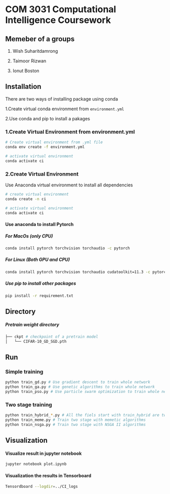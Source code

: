 # COM 3031 Computational Intelligence Coursework 

## Memeber of a groups

1. Wish Suharitdamrong

2. Taimoor Rizwan

3. Ionut Boston

## Installation

There are two ways of installing package using conda

1.Create virtual conda environment from ```environment.yml ```

2.Use conda and  pip to install a pakages


### 1.Create Virtual Environment from environment.yml

```bash
# Create virtual environment from .yml file
conda env create -f environment.yml

# activate virtual environment
conda activate ci 
```

### 2.Create Virtual Environment

Use Anaconda virtual environment to install all dependencies

```bash
# create virtual environment
conda create -n ci 

# activate virtual environment
conda activate ci 
```
#### Use anaconda to install Pytorch

##### For MacOs (only CPU)
```bash
conda install pytorch torchvision torchaudio -c pytorch
```
##### For Linux (Both GPU and CPU)
```bash
conda install pytorch torchvision torchaudio cudatoolkit=11.3 -c pytorch
```

##### Use pip to install other packages

```bash
pip install -r requirement.txt
```

## Directory

##### Pretrain weight directory
```bash
├── ckpt # checkpoint of a pretrain model
│   └── CIFAR-10_GD_SGD.pth
```

## Run

### Simple training

```bash
python train_gd.py # Use gradient descent to train whole network
python train_ga.py # Use genetic algorithms to train whole network
python train_pso.py # Use particle swarm optimization to train whole network
```


### Two stage training 



```bash
python train_hybrid_*.py # All the fiels start with train_hybrid are two stage training
python train_meme.py # Train two stage with memetic algorithms
python train_nsga.py # Train two stage with NSGA II algorithms
```

## Visualization

#### Visualize result in jupyter notebook
```bash
jupyter notebook plot.ipynb
```

#### Visualization the results in Tensorboard
```bash
Tensordboard --logdir=../CI_logs 
```
